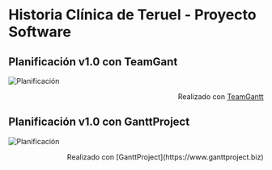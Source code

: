 # Historia Clínica de Teruel - Proyecto Software

Planificación v1.0 con TeamGant
---
![Planificación](https://github.com/800710/ProyectoSoftware21-22/blob/main/planificacionv1.0.png)
<p align="right">Realizado con  <a href="https://prod.teamgantt.com">TeamGantt</a></p>
                                           
Planificación v1.0 con GanttProject
---
![Planificación](https://github.com/800710/ProyectoSoftware21-22/blob/main/planificacionv1.0.png)
<p align="right">Realizado con [GanttProject](https://www.ganttproject.biz)</p>
